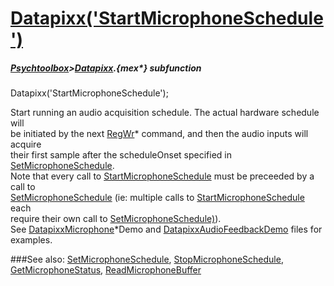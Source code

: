 # [Datapixx('StartMicrophoneSchedule')](Datapixx-StartMicrophoneSchedule) 
##### [Psychtoolbox](Psychtoolbox)>[Datapixx](Datapixx).{mex*} subfunction

Datapixx('StartMicrophoneSchedule');

Start running an audio acquisition schedule. The actual hardware schedule will  
be initiated by the next [RegWr](RegWr)\* command, and then the audio inputs will acquire  
their first sample after the scheduleOnset specified in [SetMicrophoneSchedule](SetMicrophoneSchedule).  
Note that every call to [StartMicrophoneSchedule](StartMicrophoneSchedule) must be preceeded by a call to  
[SetMicrophoneSchedule](SetMicrophoneSchedule) (ie: multiple calls to [StartMicrophoneSchedule](StartMicrophoneSchedule) each  
require their own call to [SetMicrophoneSchedule)](SetMicrophoneSchedule)).  
See [DatapixxMicrophone](DatapixxMicrophone)\*Demo and [DatapixxAudioFeedbackDemo](DatapixxAudioFeedbackDemo) files for examples.  
  


###See also:
[SetMicrophoneSchedule](Datapixx-SetMicrophoneSchedule), [StopMicrophoneSchedule](Datapixx-StopMicrophoneSchedule), [GetMicrophoneStatus](Datapixx-GetMicrophoneStatus), [ReadMicrophoneBuffer](Datapixx-ReadMicrophoneBuffer)
